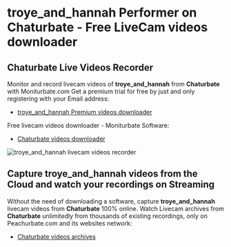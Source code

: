 # troye_and_hannah Performer on Chaturbate - Free LiveCam videos downloader

## Chaturbate Live Videos Recorder

Monitor and record livecam videos of **troye_and_hannah** from **Chaturbate** with Moniturbate.com
Get a premium trial for free by just and only registering with your Email address:
* [troye_and_hannah Premium videos downloader](https://moniturbate.com/request-demo-licence-key.html)

Free livecam videos downloader - Moniturbate Software:
* [Chaturbate videos downloader](https://moniturbate.com/moniturbate-download-software.html)

![troye_and_hannah livecam videos recorder](https://peachurnet.com/templates/moniturbate-software.png)


## Capture troye_and_hannah videos from the Cloud and watch your recordings on Streaming

Without the need of downloading a software, capture **troye_and_hannah** livecam videos from **Chaturbate** 100% online.
Watch Livecam archives from **Chaturbate** unlimitedly from thousands of existing recordings, only on Peachurbate.com and its websites network:
* [Chaturbate videos archives](https://peachurnet.com/)